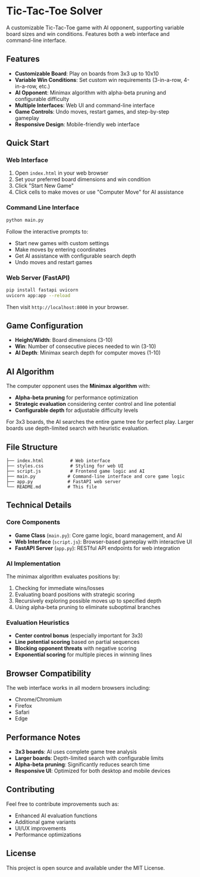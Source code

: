 # Tic-Tac-Toe Solver

A customizable Tic-Tac-Toe game with AI opponent, supporting variable board sizes and win conditions. Features both a web interface and command-line interface.

## Features

- **Customizable Board**: Play on boards from 3x3 up to 10x10
- **Variable Win Conditions**: Set custom win requirements (3-in-a-row, 4-in-a-row, etc.)
- **AI Opponent**: Minimax algorithm with alpha-beta pruning and configurable difficulty
- **Multiple Interfaces**: Web UI and command-line interface
- **Game Controls**: Undo moves, restart games, and step-by-step gameplay
- **Responsive Design**: Mobile-friendly web interface

## Quick Start

### Web Interface

1. Open `index.html` in your web browser
2. Set your preferred board dimensions and win condition
3. Click "Start New Game"
4. Click cells to make moves or use "Computer Move" for AI assistance

### Command Line Interface

```bash
python main.py
```

Follow the interactive prompts to:
- Start new games with custom settings
- Make moves by entering coordinates
- Get AI assistance with configurable search depth
- Undo moves and restart games

### Web Server (FastAPI)

```bash
pip install fastapi uvicorn
uvicorn app:app --reload
```

Then visit `http://localhost:8000` in your browser.

## Game Configuration

- **Height/Width**: Board dimensions (3-10)
- **Win**: Number of consecutive pieces needed to win (3-10)
- **AI Depth**: Minimax search depth for computer moves (1-10)

## AI Algorithm

The computer opponent uses the **Minimax algorithm** with:
- **Alpha-beta pruning** for performance optimization
- **Strategic evaluation** considering center control and line potential
- **Configurable depth** for adjustable difficulty levels

For 3x3 boards, the AI searches the entire game tree for perfect play. Larger boards use depth-limited search with heuristic evaluation.

## File Structure

```
├── index.html          # Web interface
├── styles.css          # Styling for web UI
├── script.js           # Frontend game logic and AI
├── main.py            # Command-line interface and core game logic
├── app.py             # FastAPI web server
└── README.md          # This file
```

## Technical Details

### Core Components

- **Game Class** (`main.py`): Core game logic, board management, and AI
- **Web Interface** (`script.js`): Browser-based gameplay with interactive UI
- **FastAPI Server** (`app.py`): RESTful API endpoints for web integration

### AI Implementation

The minimax algorithm evaluates positions by:
1. Checking for immediate wins/losses
2. Evaluating board positions with strategic scoring
3. Recursively exploring possible moves up to specified depth
4. Using alpha-beta pruning to eliminate suboptimal branches

### Evaluation Heuristics

- **Center control bonus** (especially important for 3x3)
- **Line potential scoring** based on partial sequences
- **Blocking opponent threats** with negative scoring
- **Exponential scoring** for multiple pieces in winning lines

## Browser Compatibility

The web interface works in all modern browsers including:
- Chrome/Chromium
- Firefox
- Safari
- Edge

## Performance Notes

- **3x3 boards**: AI uses complete game tree analysis
- **Larger boards**: Depth-limited search with configurable limits
- **Alpha-beta pruning**: Significantly reduces search time
- **Responsive UI**: Optimized for both desktop and mobile devices

## Contributing

Feel free to contribute improvements such as:
- Enhanced AI evaluation functions
- Additional game variants
- UI/UX improvements
- Performance optimizations

## License

This project is open source and available under the MIT License.
